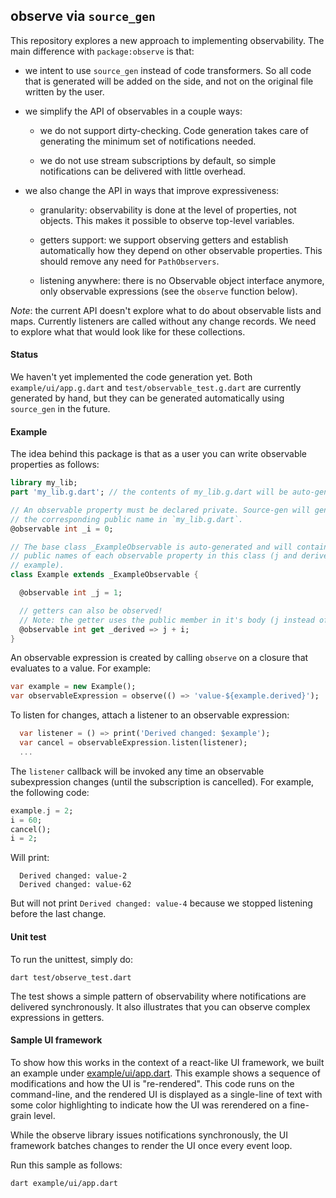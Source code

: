 ## observe via `source_gen`

This repository explores a new approach to implementing observability. The main
difference with `package:observe` is that:
  * we intent to use `source_gen` instead of code transformers. So all code that
    is generated will be added on the side, and not on the original file written
    by the user.

  * we simplify the API of observables in a couple ways:

    * we do not support dirty-checking. Code generation takes care of generating
      the minimum set of notifications needed.

    * we do not use stream subscriptions by default, so simple notifications
      can be delivered with little overhead.

  * we also change the API in ways that improve expressiveness:

    * granularity: observability is done at the level of properties, not
      objects. This makes it possible to observe top-level variables.

    * getters support: we support observing getters and establish automatically
      how they depend on other observable properties. This should remove any
      need for `PathObservers`.

    * listening anywhere: there is no Observable object interface anymore, only
      observable expressions (see the `observe` function below).

_Note_: the current API doesn't explore what to do about observable lists
and maps. Currently listeners are called without any change records. We need to
explore what that would look like for these collections.

#### Status

We haven't yet implemented the code generation yet.  Both
`example/ui/app.g.dart` and `test/observable_test.g.dart` are currently
generated by hand, but they can be generated automatically using `source_gen` in
the future.

#### Example

The idea behind this package is that as a user you can write observable
properties as follows:

```dart
library my_lib;
part 'my_lib.g.dart'; // the contents of my_lib.g.dart will be auto-generated.

// An observable property must be declared private. Source-gen will generate
// the corresponding public name in `my_lib.g.dart`.
@observable int _i = 0;

// The base class _ExampleObservable is auto-generated and will contain the
// public names of each observable property in this class (j and derived in this
// example).
class Example extends _ExampleObservable {

  @observable int _j = 1;

  // getters can also be observed!
  // Note: the getter uses the public member in it's body (j instead of _j).
  @observable int get _derived => j + i;
}
```

An observable expression is created by calling `observe` on a closure that
evaluates to a value. For example:
```dart
var example = new Example();
var observableExpression = observe(() => 'value-${example.derived}');
```

To listen for changes, attach a listener to an observable expression:
```dart
  var listener = () => print('Derived changed: $example');
  var cancel = observableExpression.listen(listener);
  ...
```

The `listener` callback will be invoked any time an observable subexpression
changes (until the subscription is cancelled). For example, the following code:

```dart
example.j = 2;
i = 60;
cancel();
i = 2;
```

Will print:
```
  Derived changed: value-2
  Derived changed: value-62
```

But will not print `Derived changed: value-4` because we stopped listening
before the last change.

#### Unit test

To run the unittest, simply do:
```
dart test/observe_test.dart
```

The test shows a simple pattern of observability where notifications are
delivered synchronously. It also illustrates that you can observe complex
expressions in getters.

#### Sample UI framework

To show how this works in the context of a react-like UI framework, we built an
example under [example/ui/app.dart][]. This example shows a sequence of
modifications and how the UI is "re-rendered". This code runs on the
command-line, and the rendered UI is displayed as a single-line of text with
some color highlighting to indicate how the UI was rerendered on a fine-grain
level.

While the observe library issues notifications synchronously, the UI framework
batches changes to render the UI once every event loop.

Run this sample as follows:
```
dart example/ui/app.dart
```


[example/ui/app.dart]: example/ui/app.dart
